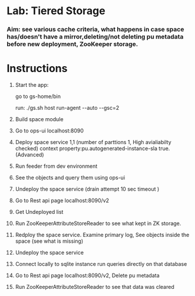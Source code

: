 # Lab: Tiered Storage

### Aim: see various cache criteria, what happens in case space has/doesn't have a mirror,deleting/not deleting pu metadata before new deployment, ZooKeeper storage.
  

# Instructions

1. Start the app:

    go to gs-home/bin

    run:  ./gs.sh host run-agent --auto --gsc=2

2. Build space module
3. Go to ops-ui localhost:8090
4. Deploy space service 1,1 (number of parttions 1, High avialiabilty checked) context property:pu.autogenerated-instance-sla true.(Advanced)
5. Run feeder from dev environment
6. See the objects and query them using ops-ui 
7. Undeploy the space service (drain attempt 10 sec timeout )
8. Go to Rest api page localhost:8090/v2
9. Get Undeployed list
10. Run ZooKeeperAttributeStoreReader to see what kept in ZK storage.
11. Redploy the space service. Examine primary log, See objects inside the space (see what is missing)
12. Undeploy the space service
13. Connect locally to sqlite instance run queries directly on that database
14. Go to Rest api page localhost:8090/v2, Delete pu metadata
15. Run ZooKeeperAttributeStoreReader to see that data was cleared



